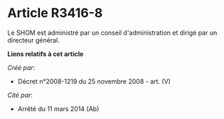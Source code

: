 # Article R3416-8

Le SHOM est administré par un conseil d'administration et dirigé par un directeur général.

**Liens relatifs à cet article**

_Créé par_:

  - Décret n°2008-1219 du 25 novembre 2008 - art. (V)

_Cité par_:

  - Arrêté du 11 mars 2014 (Ab)
